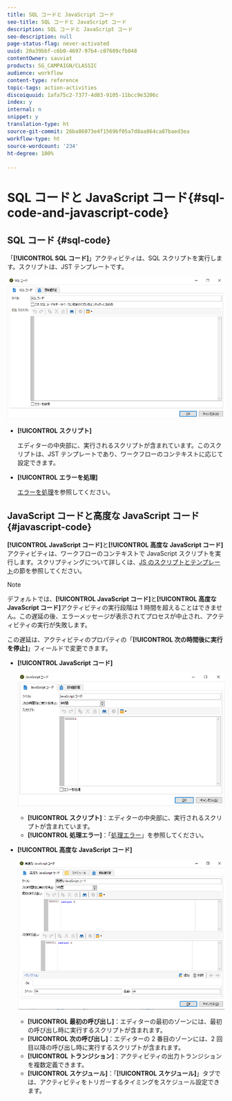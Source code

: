 ```yaml
---
title: SQL コードと JavaScript コード
seo-title: SQL コードと JavaScript コード
description: SQL コードと JavaScript コード
seo-description: null
page-status-flag: never-activated
uuid: 20a39bbf-c6b0-4697-97b4-c07609cfb048
contentOwner: sauviat
products: SG_CAMPAIGN/CLASSIC
audience: workflow
content-type: reference
topic-tags: action-activities
discoiquuid: 1afa75c2-7377-4d03-9105-11bcc9e3206c
index: y
internal: n
snippet: y
translation-type: ht
source-git-commit: 26ba86073e4f1569bf05a7d8aa864ca87baed3ea
workflow-type: ht
source-wordcount: '234'
ht-degree: 100%

---
```



# SQL コードと JavaScript コード{#sql-code-and-javascript-code}

## SQL コード {#sql-code}

「**[!UICONTROL SQL コード]**」アクティビティは、SQL スクリプトを実行します。スクリプトは、JST テンプレートです。

![](assets/sql_code.png)

* **[!UICONTROL スクリプト]**

   エディターの中央部に、実行されるスクリプトが含まれています。このスクリプトは、JST テンプレートであり、ワークフローのコンテキストに応じて設定できます。

* **[!UICONTROL エラーを処理]**

   [エラーを処理](../../workflow/using/monitoring-workflow-execution.md#processing-errors)を参照してください。

## JavaScript コードと高度な JavaScript コード {#javascript-code}

**[!UICONTROL JavaScript コード]**&#x200B;と&#x200B;**[!UICONTROL 高度な JavaScript コード]**&#x200B;アクティビティは、ワークフローのコンテキストで JavaScript スクリプトを実行します。スクリプティングについて詳しくは、[JS のスクリプトとテンプレート](../../workflow/using/javascript-scripts-and-templates.md)の節を参照してください。

>[!NOTE]
>
>デフォルトでは、**[!UICONTROL JavaScript コード]**&#x200B;と&#x200B;**[!UICONTROL 高度な JavaScript コード]**&#x200B;アクティビティの実行段階は 1 時間を超えることはできません。この遅延の後、エラーメッセージが表示されてプロセスが中止され、アクティビティの実行が失敗します。
>
>この遅延は、アクティビティのプロパティの「**[!UICONTROL 次の時間後に実行を停止]**」フィールドで変更できます。

* **[!UICONTROL JavaScript コード]**

   ![](assets/javascript_code.png)

   * **[!UICONTROL スクリプト]**：エディターの中央部に、実行されるスクリプトが含まれています。
   * **[!UICONTROL 処理エラー]**：「[処理エラー](../../workflow/using/monitoring-workflow-execution.md#processing-errors)」を参照してください。

* **[!UICONTROL 高度な JavaScript コード]**

   ![](assets/advanced_javascript_code.png)

   * **[!UICONTROL 最初の呼び出し]**：エディターの最初のゾーンには、最初の呼び出し時に実行するスクリプトが含まれます。
   * **[!UICONTROL 次の呼び出し]**：エディターの 2 番目のゾーンには、2 回目以降の呼び出し時に実行するスクリプトが含まれます。
   * **[!UICONTROL トランジション]**：アクティビティの出力トランジションを複数定義できます。
   * **[!UICONTROL スケジュール]**：「**[!UICONTROL スケジュール]**」タブでは、アクティビティをトリガーするタイミングをスケジュール設定できます。
